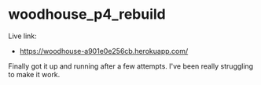 # woodhouse_p4_rebuild

Live link: 
- https://woodhouse-a901e0e256cb.herokuapp.com/

Finally got it up and running after a few attempts. I've been really struggling to make it work.